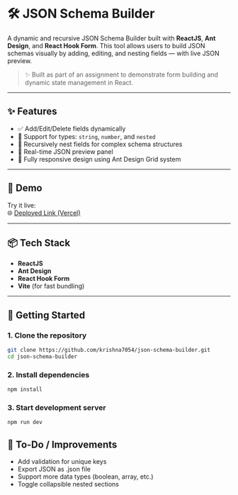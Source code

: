 # 🛠️ JSON Schema Builder

A dynamic and recursive JSON Schema Builder built with **ReactJS**, **Ant Design**, and **React Hook Form**. This tool allows users to build JSON schemas visually by adding, editing, and nesting fields — with live JSON preview.

> ✨ Built as part of an assignment to demonstrate form building and dynamic state management in React.

---

## ✨ Features

- ✅ Add/Edit/Delete fields dynamically
- 🧩 Support for types: `string`, `number`, and `nested`
- 🔁 Recursively nest fields for complex schema structures
- 🔄 Real-time JSON preview panel
- 📱 Fully responsive design using Ant Design Grid system

---

## 📸 Demo

Try it live:  
🌐 [Deployed Link (Vercel)](https://your-vercel-app.vercel.app)

---

## 📦 Tech Stack

- **ReactJS**
- **Ant Design**
- **React Hook Form**
- **Vite** (for fast bundling)

---

## 🚀 Getting Started

### 1. Clone the repository

```bash
git clone https://github.com/krishna7054/json-schema-builder.git
cd json-schema-builder
```
### 2. Install dependencies
```bash
npm install
```
### 3. Start development server
```bash
npm run dev
```


## 🧪 To-Do / Improvements
-  Add validation for unique keys
-  Export JSON as .json file
- Support more data types (boolean, array, etc.)
- Toggle collapsible nested sections